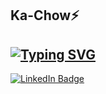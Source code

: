 ## Ka-Chow⚡️

<a href="https://git.io/typing-svg"><img src="https://readme-typing-svg.demolab.com?font=Honk&pause=1000&color=38F78C&vCenter=true&width=435&lines=Welcome+to+my+GitHub+page!" alt="Typing SVG" /></a>
---

<div id="badges">
  <a href="[your-linkedin-URL](https://www.linkedin.com/in/vyacheslav-n-0684882a7/)">
    <img src="https://img.shields.io/badge/LinkedIn-blue?style=for-the-badge&logo=linkedin&logoColor=white" alt="LinkedIn Badge"/>
  </a>
  
</div>
<!--
**DrillAviation/DrillAviation** is a ✨ _special_ ✨ repository because its `README.md` (this file) appears on your GitHub profile.

Here are some ideas to get you started:

- 🔭 I’m currently working on ...
- 🌱 I’m currently learning ...
- 👯 I’m looking to collaborate on ...
- 🤔 I’m looking for help with ...
- 💬 Ask me about ...
- 📫 How to reach me: ...
- 😄 Pronouns: ...
- ⚡ Fun fact: ...
-->
